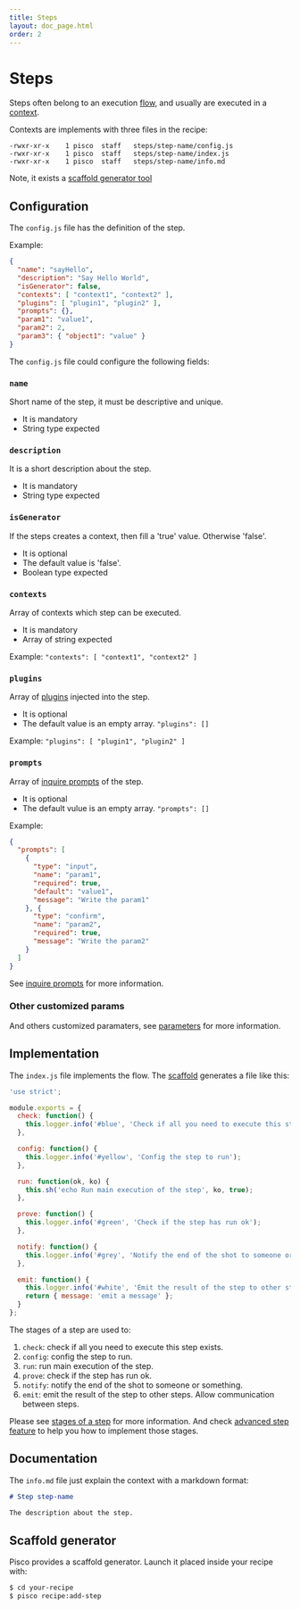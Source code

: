 ```yaml
---
title: Steps
layout: doc_page.html
order: 2
---
```


# Steps

Steps often belong to an execution [flow](./03-flows.html), and usually are executed in a [context](./01-contexts.html).

Contexts are implements with three files in the recipe:

```
-rwxr-xr-x    1 pisco  staff   steps/step-name/config.js
-rwxr-xr-x    1 pisco  staff   steps/step-name/index.js
-rwxr-xr-x    1 pisco  staff   steps/step-name/info.md
```

Note, it exists a [scaffold generator tool](#scaffold)

## Configuration

The `config.js` file has the definition of the step.

Example:

```json
{
  "name": "sayHello",
  "description": "Say Hello World",
  "isGenerator": false,
  "contexts": [ "context1", "context2" ],
  "plugins": [ "plugin1", "plugin2" ],
  "prompts": {},
  "param1": "value1",
  "param2": 2,
  "param3": { "object1": "value" }
}
```

The `config.js` file could configure the following fields:

### `name`

Short name of the step, it must be descriptive and unique.

- It is mandatory
- String type expected

### `description`

It is a short description about the step.

- It is mandatory
- String type expected

### `isGenerator`

If the steps creates a context, then fill a 'true' value. Otherwise 'false'.

- It is optional
- The default value is 'false'.
- Boolean type expected

### `contexts`

Array of contexts which step can be executed.

- It is mandatory
- Array of string expected

Example: `"contexts": [ "context1", "context2" ]`

### `plugins`

Array of [plugins](./07-plugins.html) injected into the step.

- It is optional
- The default value is an empty array. `"plugins": []`

Example: `"plugins": [ "plugin1", "plugin2" ]`

### `prompts`

Array of [inquire prompts](./06-inquire.html) of the step.

- It is optional
- The default vulue is an empty array. `"prompts": []`

Example:

```json
{
  "prompts": [
    {
      "type": "input",
      "name": "param1",
      "required": true,
      "default": "value1",
      "message": "Write the param1"
    }, {
      "type": "confirm",
      "name": "param2",
      "required": true,
      "message": "Write the param2"
    }
  ]
}
```

See [inquire prompts](./06-inquire.html) for more information.

### Other customized params

And others customized paramaters, see [parameters](./05-parameters.html) for more information.

## Implementation

The `index.js` file implements the flow. The [scaffold](#scaffold) generates a file like this:

```javascript
'use strict';

module.exports = {
  check: function() {
    this.logger.info('#blue', 'Check if all you need to execute this step exists');
  },

  config: function() {
    this.logger.info('#yellow', 'Config the step to run');
  },

  run: function(ok, ko) {
    this.sh('echo Run main execution of the step', ko, true);
  },

  prove: function() {
    this.logger.info('#green', 'Check if the step has run ok');
  },

  notify: function() {
    this.logger.info('#grey', 'Notify the end of the shot to someone or something');
  },

  emit: function() {
    this.logger.info('#white', 'Emit the result of the step to other steps. Allow communication between steps');
    return { message: 'emit a message' };
  }
};
```

The stages of a step are used to:

1. `check`: check if all you need to execute this step exists.
1. `config`: config the step to run.
1. `run`: run main execution of the step.
1. `prove`: check if the step has run ok.
1. `notify`: notify the end of the shot to someone or something.
1. `emit`: emit the result of the step to other steps. Allow communication between steps.

Please see [stages of a step](./04-stages.html) for more information. And check [advanced step feature](./09-steps-advanced.html) to help you how to implement those stages.

## Documentation

The `info.md` file just explain the context with a markdown format:

```markdown
# Step step-name

The description about the step.
```

## <a name="scaffold"></a>Scaffold generator

Pisco provides a scaffold generator. Launch it placed inside your recipe with:

```sh
$ cd your-recipe
$ pisco recipe:add-step
```
